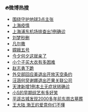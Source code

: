 ### :fire:微博热搜<br>
- <a href="https://s.weibo.com/weibo?q=%23%E5%9B%B4%E7%BB%95%E5%AE%88%E6%8A%A4%E5%9C%B0%E7%90%833%E7%82%B9%E4%B8%BB%E5%BC%A0%23&Refer=new_time">围绕守护地球3点主张</a><br>
- <a href="https://s.weibo.com/weibo?q=%E4%B8%8A%E6%B5%B7%E7%96%AB%E6%83%85&Refer=top">上海疫情</a><br>
- <a href="https://s.weibo.com/weibo?q=%23%E4%B8%8A%E6%B5%B7%E6%B5%A6%E4%B8%9C%E6%9C%BA%E5%9C%BA%E6%8E%92%E6%9F%A5%E5%87%BA1%E4%BE%8B%E7%A1%AE%E8%AF%8A%23&Refer=top">上海浦东机场排查出1例确诊</a><br>
- <a href="https://s.weibo.com/weibo?q=%23%E5%88%98%E6%A2%A6%E7%A7%92%E5%88%A0%23&Refer=top">刘梦秒删</a><br>
- <a href="https://s.weibo.com/weibo?q=%23%E5%87%A1%E5%B0%94%E6%92%92%23&Refer=top">凡尔撒</a><br>
- <a href="https://s.weibo.com/weibo?q=%E5%AB%A6%E5%A8%A5%E4%BA%94%E5%8F%B7&Refer=top">嫦娥五号</a><br>
- <a href="https://s.weibo.comjavascript:void(0);">今夕何夕这就亲了</a><br>
- <a href="https://s.weibo.com/weibo?q=%23%E5%B0%8F%E4%B8%AA%E5%AD%90%E4%B9%B0%E5%A4%A7%E8%A1%A3%E6%9C%89%E5%A4%9A%E5%9B%B0%E9%9A%BE%23&Refer=top">小个子买大衣有多困难</a><br>
- <a href="https://s.weibo.com/weibo?q=%23%E8%B5%B5%E5%BF%97%E5%8B%87%E4%B8%8B%E8%B7%AA%23&Refer=top">赵志勇下跪</a><br>
- <a href="https://s.weibo.com/weibo?q=%23%E5%A4%96%E4%BA%A4%E9%83%A8%E5%9B%9E%E5%BA%94%E7%BE%8E%E9%80%80%E5%87%BA%E5%BC%80%E6%94%BE%E5%A4%A9%E7%A9%BA%E6%9D%A1%E7%BA%A6%23&Refer=top">外交部回应美退出开放天空条约</a><br>
- <a href="https://s.weibo.com/weibo?q=%23%E6%B1%AA%E6%B6%B5%E4%BD%95%E7%82%85%E8%B0%A2%E5%A8%9C%E9%80%80%E5%87%BA%E8%8A%92%E6%9E%9C%E5%85%B3%E8%81%94%E5%85%AC%E5%8F%B8%23&Refer=top">汪涵何炅谢娜退出芒果关联公司</a><br>
- <a href="https://s.weibo.com/weibo?q=%23%E5%A4%A9%E6%B4%A5%E6%96%B0%E5%A2%9E1%E4%BE%8B%E6%9C%AC%E5%9C%9F%E6%97%A0%E7%97%87%E7%8A%B6%E8%BD%AC%E7%A1%AE%E8%AF%8A%23&Refer=top">天津新增1例本土无症状转确诊</a><br>
- <a href="https://s.weibo.com/weibo?q=%23%E5%B0%8FS%E7%9A%84%E6%97%A9%E6%9C%9F%E7%BB%BC%E8%89%BA%E6%9C%89%E5%A4%9A%E5%A5%BD%E7%AC%91%23&Refer=top">小S的早期综艺有多好笑</a><br>
- <a href="https://s.weibo.com/weibo?q=%23%E5%B9%B3%E9%81%A5%E5%8F%A4%E5%9F%8E%E5%8F%91%E7%8E%B02000%E5%A4%9A%E5%B9%B4%E5%89%8D%E4%B8%9C%E5%91%A8%E5%8F%A4%E5%A2%93%E8%91%AC%23&Refer=top">平遥古城发现2000多年前东周古墓葬</a><br>
- <a href="https://s.weibo.com/weibo?q=%E7%8E%8B%E5%A4%A7%E9%99%86%20%E6%B8%A4%E7%8E%8B%E7%9A%84%E7%88%B1%E6%84%8F%E4%BD%A0%E4%BB%AC%E4%B8%8D%E6%87%82&Refer=top">王大陆 渤王的爱意你们不懂</a><br>

